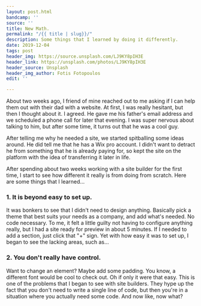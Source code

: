```yaml
---
layout: post.html
bandcamp: ''
source: ''
title: New Math.
permalink: "/{{ title | slug}}/"
description: Some things that I learned by doing it differently.
date: 2019-12-04
tags: post
header_img: https://source.unsplash.com/LJ9KY8pIH3E
header_link: https://unsplash.com/photos/LJ9KY8pIH3E
header_source: Unsplash
header_img_author: Fotis Fotopoulos
edit: ''

---
```

About two weeks ago, I friend of mine reached out to me asking if I can help them out with their dad with a website. At first, I was really hesitant, but then I thought about it. I agreed. He gave me his father's email address and we scheduled a phone call for later that evening. I was super nervous about talking to him, but after some time, it turns out that he was a cool guy.

After telling me why he needed a site, we started spitballing some ideas around. He did tell me that he has a Wix pro account. I didn't want to detract he from something that he is already paying for, so kept the site on the platform with the idea of transferring it later in life.

After spending about two weeks working with a site builder for the first time, I start to see how different it really is from doing from scratch. Here are some things that I learned...

### 1. It is beyond easy to set up.

It was bonkers to see that I didn't need to design anything. Basically pick a theme that best suits your needs as a company, and add what's needed. No code necessary. To me, it felt a little guilty not having to configure anything really, but I had a site ready for preview in about 5 minutes. If I needed to add a section, just click that "+" sign. Yet with how easy it was to set up, I began to see the lacking areas, such as...

### 2. You don't really have control.

Want to change an element? Maybe add some padding. You know, a different font would be cool to check out. Oh if only it were that easy. This is one of the problems that I began to see with site builders. They hype up the fact that you don't need to write a single line of code, but then you're in a situation where you actually need some code. And now like, now what?